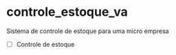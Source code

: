 # controle_estoque_va
Sistema de controle de estoque para uma micro empresa

- [ ] Controle de estoque 